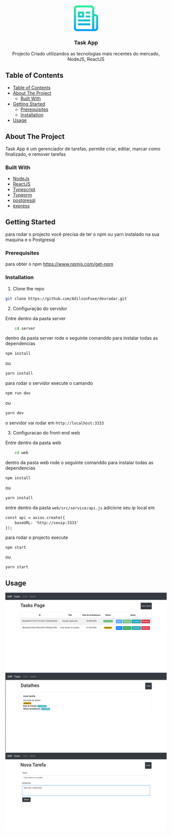 
<!-- PROJECT LOGO -->
<br />
<p align="center">
  <a href="https://github.com/othneildrew/Best-README-Template">
    <img src="docs/logo.png" alt="Logo" width="80" height="80">
  </a>

  <h3 align="center">Task App</h3>

  <p align="center">
    Projecto Criado utilizandos as tecnologias mais recentes do mercado,
    NodeJS, ReactJS
    <br />
  </p>
</p>



<!-- TABLE OF CONTENTS -->
## Table of Contents

- [Table of Contents](#table-of-contents)
- [About The Project](#about-the-project)
  - [Built With](#built-with)
- [Getting Started](#getting-started)
  - [Prerequisites](#prerequisites)
  - [Installation](#installation)
- [Usage](#usage)



<!-- ABOUT THE PROJECT -->
## About The Project

Task App é um gerenciador de tarefas, permite criar, editar, marcar como finalizado,
e remover tarefas

### Built With

* [NodeJs](https://nodejs.org/)
* [ReactJS](https://reactjs.org/)
* [Typescript](https://reactjs.org/)
* [Typeorm](https://reactnative.dev/)
* [postgresql](https://www.mongodb.com/)
* [express](https://mongoosejs.com/)


<!-- GETTING STARTED -->
## Getting Started

para rodar o projecto você precisa de ter o npm ou yarn instalado na sua maquina e
o Postgresql

### Prerequisites
para obter o npm https://www.npmjs.com/get-npm

### Installation

1. Clone the repo
```sh
git clone https://github.com/AdilsonFuxe/devradar.git
```
2. Configuração do servidor
 
Entre dentro da pasta server
```sh
    cd server
```
dentro da pasta server rode o seguinte comanddo para instalar todas as dependencias

```sh
npm install
```
ou
```sh
yarn install
```
para rodar o servidor execute o camando
```sh
npm run dev
```
ou
```sh
yarn dev
```

o servidor vai rodar em `http://localhost:3333`

3. Configuracao do front-end web

Entre dentro da pasta web
```sh
    cd web
```
dentro da pasta web rode o seguinte comanddo para instalar todas as dependencias

```sh
npm install
```
ou
```sh
yarn install
```
entre dentro da pasta `web/src/service/api.js` adicione seu ip local em

```JS
const api = axios.create({
    baseURL: 'http://seuip:3333'
});

```
para rodar o projecto execute
```sh
npm start
```
ou
```sh
yarn start
```

<!-- USAGE EXAMPLES -->
## Usage

[![Product Name Screen Shot][tarefas]](https://example.com)
[![Product Name Screen Shot][detalhes]](https://example.com)
[![Product Name Screen Shot][descricao]](https://example.com)


<!-- CONTACT
## Contact

Your Name - [@your_twitter](https://twitter.com/your_username) - email@example.com

 -->
<!-- MARKDOWN LINKS & IMAGES -->
<!-- https://www.markdownguide.org/basic-syntax/#reference-style-links -->
[contributors-shield]: https://img.shields.io/github/contributors/othneildrew/Best-README-Template.svg?style=flat-square
[contributors-url]: https://github.com/othneildrew/Best-README-Template/graphs/contributors
[forks-shield]: https://img.shields.io/github/forks/othneildrew/Best-README-Template.svg?style=flat-square
[forks-url]: https://github.com/othneildrew/Best-README-Template/network/members
[stars-shield]: https://img.shields.io/github/stars/othneildrew/Best-README-Template.svg?style=flat-square
[stars-url]: https://github.com/othneildrew/Best-README-Template/stargazers
[issues-shield]: https://img.shields.io/github/issues/othneildrew/Best-README-Template.svg?style=flat-square
[issues-url]: https://github.com/othneildrew/Best-README-Template/issues
[license-shield]: https://img.shields.io/github/license/othneildrew/Best-README-Template.svg?style=flat-square
[license-url]: https://github.com/othneildrew/Best-README-Template/blob/master/LICENSE.txt
[linkedin-shield]: https://img.shields.io/badge/-LinkedIn-black.svg?style=flat-square&logo=linkedin&colorB=555
[linkedin-url]: https://linkedin.com/in/othneildrew
[tarefas]: docs/tarefas.png
[descricao]: docs/descricao.png
[detalhes]: docs/detalhes.png

